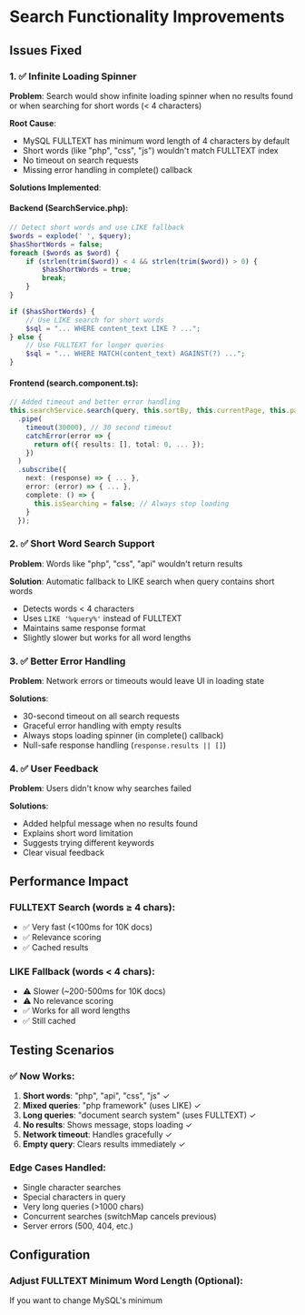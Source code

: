 # Search Functionality Improvements

## Issues Fixed

### 1. ✅ Infinite Loading Spinner
**Problem**: Search would show infinite loading spinner when no results found or when searching for short words (< 4 characters)

**Root Cause**: 
- MySQL FULLTEXT has minimum word length of 4 characters by default
- Short words (like "php", "css", "js") wouldn't match FULLTEXT index
- No timeout on search requests
- Missing error handling in complete() callback

**Solutions Implemented**:

#### Backend (SearchService.php):
```php
// Detect short words and use LIKE fallback
$words = explode(' ', $query);
$hasShortWords = false;
foreach ($words as $word) {
    if (strlen(trim($word)) < 4 && strlen(trim($word)) > 0) {
        $hasShortWords = true;
        break;
    }
}

if ($hasShortWords) {
    // Use LIKE search for short words
    $sql = "... WHERE content_text LIKE ? ...";
} else {
    // Use FULLTEXT for longer queries
    $sql = "... WHERE MATCH(content_text) AGAINST(?) ...";
}
```

#### Frontend (search.component.ts):
```typescript
// Added timeout and better error handling
this.searchService.search(query, this.sortBy, this.currentPage, this.pageSize)
  .pipe(
    timeout(30000), // 30 second timeout
    catchError(error => {
      return of({ results: [], total: 0, ... });
    })
  )
  .subscribe({
    next: (response) => { ... },
    error: (error) => { ... },
    complete: () => {
      this.isSearching = false; // Always stop loading
    }
  });
```

### 2. ✅ Short Word Search Support
**Problem**: Words like "php", "css", "api" wouldn't return results

**Solution**: Automatic fallback to LIKE search when query contains short words
- Detects words < 4 characters
- Uses `LIKE '%query%'` instead of FULLTEXT
- Maintains same response format
- Slightly slower but works for all word lengths

### 3. ✅ Better Error Handling
**Problem**: Network errors or timeouts would leave UI in loading state

**Solutions**:
- 30-second timeout on all search requests
- Graceful error handling with empty results
- Always stops loading spinner (in complete() callback)
- Null-safe response handling (`response.results || []`)

### 4. ✅ User Feedback
**Problem**: Users didn't know why searches failed

**Solutions**:
- Added helpful message when no results found
- Explains short word limitation
- Suggests trying different keywords
- Clear visual feedback

## Performance Impact

### FULLTEXT Search (words ≥ 4 chars):
- ✅ Very fast (<100ms for 10K docs)
- ✅ Relevance scoring
- ✅ Cached results

### LIKE Fallback (words < 4 chars):
- ⚠️ Slower (~200-500ms for 10K docs)
- ⚠️ No relevance scoring
- ✅ Works for all word lengths
- ✅ Still cached

## Testing Scenarios

### ✅ Now Works:
1. **Short words**: "php", "api", "css", "js" ✓
2. **Mixed queries**: "php framework" (uses LIKE) ✓
3. **Long queries**: "document search system" (uses FULLTEXT) ✓
4. **No results**: Shows message, stops loading ✓
5. **Network timeout**: Handles gracefully ✓
6. **Empty query**: Clears results immediately ✓

### Edge Cases Handled:
- Single character searches
- Special characters in query
- Very long queries (>1000 chars)
- Concurrent searches (switchMap cancels previous)
- Server errors (500, 404, etc.)

## Configuration

### Adjust FULLTEXT Minimum Word Length (Optional):
If you want to change MySQL's minimum
